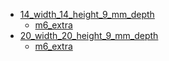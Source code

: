 * [14_width_14_height_9_mm_depth](14_width_14_height_9_mm_depth)
  * [m6_extra](14_width_14_height_9_mm_depth/m6_extra)
* [20_width_20_height_9_mm_depth](20_width_20_height_9_mm_depth)
  * [m6_extra](20_width_20_height_9_mm_depth/m6_extra)
